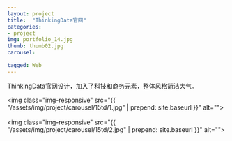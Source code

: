 ```yaml
---
layout: project
title:  "ThinkingData官网"
categories:
- project
img: portfolio_14.jpg
thumb: thumb02.jpg
carousel:

tagged: Web
---
```

ThinkingData官网设计，加入了科技和商务元素，整体风格简洁大气。

<img class="img-responsive" src="{{ "/assets/img/project/carousel/15td/1.jpg" | prepend: site.baseurl }}" alt="">
<br><br>
<img class="img-responsive" src="{{ "/assets/img/project/carousel/15td/2.jpg" | prepend: site.baseurl }}" alt="">




